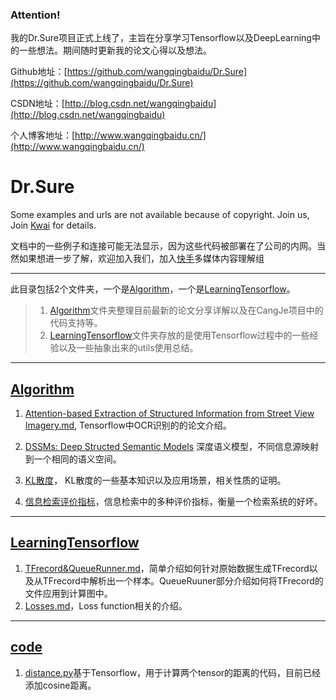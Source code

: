 ### Attention!
我的Dr.Sure项目正式上线了，主旨在分享学习Tensorflow以及DeepLearning中的一些想法。期间随时更新我的论文心得以及想法。

Github地址：[https://github.com/wangqingbaidu/Dr.Sure](https://github.com/wangqingbaidu/Dr.Sure)

CSDN地址：[http://blog.csdn.net/wangqingbaidu](http://blog.csdn.net/wangqingbaidu)

个人博客地址：[http://www.wangqingbaidu.cn/](http://www.wangqingbaidu.cn/)

# Dr.Sure

Some examples and urls are not available because of copyright. Join us, Join [Kwai](https://www.kuaishou.com/joinus.html) for details. 

文档中的一些例子和连接可能无法显示，因为这些代码被部署在了公司的内网。当然如果想进一步了解，欢迎加入我们，加入[快手](https://www.kuaishou.com/joinus.html)多媒体内容理解组

---

此目录包括2个文件夹，一个是[Algorithm](./Algorithm)，一个是[LearningTensorflow](./LearningTensorflow)。
>1. [Algorithm](./Algorithm)文件夹整理目前最新的论文分享详解以及在CangJe项目中的代码支持等。
>2. [LearningTensorflow](./LearningTensorflow)文件夹存放的是使用Tensorflow过程中的一些经验以及一些抽象出来的utils使用总结。

---

## [Algorithm](./Algorithm)
1. [Attention-based Extraction of Structured Information from Street View Imagery.md](./Algorithm/Attention-based_Extraction_of_Structured_Information_from_Street_View_Imagery.md), Tensorflow中OCR识别的的论文介绍。

2. [DSSMs: Deep Structed Semantic Models](./Algorithm/DSSMs.md) 深度语义模型，不同信息源映射到一个相同的语义空间。

3. [KL散度](./Algorithm/KL散度.md)， KL散度的一些基本知识以及应用场景，相关性质的证明。

4. [信息检索评价指标](./Algorithm/信息检索评价指标.md)，信息检索中的多种评价指标，衡量一个检索系统的好坏。

---

## [LearningTensorflow](./LearningTensorflow)
1. [TFrecord&QueueRunner.md](./LearningTensorflow/TFrecord&QueueRunner.md)，简单介绍如何针对原始数据生成TFrecord以及从TFrecord中解析出一个样本。QueueRuuner部分介绍如何将TFrecord的文件应用到计算图中。
1. [Losses.md](./LearningTensorflow/Losses.md)，Loss function相关的介绍。

---

## [code](./code)
1. [distance.py](./code/distance.py)基于Tensorflow，用于计算两个tensor的距离的代码，目前已经添加cosine距离。